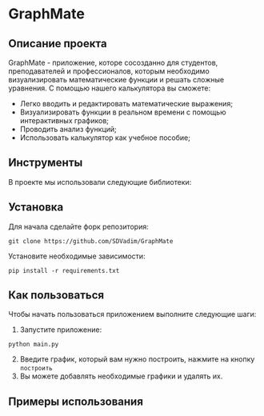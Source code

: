 # GraphMate

## Описание проекта
GraphMate - приложение, которе сосозданно для студентов, преподавателей и профессионалов, которым необходимо визуализировать математические функции и решать сложные уравнения.
С помощью нашего калькулятора вы сможете:

* Легко вводить и редактировать математические выражения;
* Визуализировать функции в реальном времени с помощью интерактивных графиков;
* Проводить анализ функций;
* Использовать калькулятор как учебное пособие;

## Инструменты
В проекте мы использовали следующие библиотеки:


## Установка
Для начала сделайте форк репозитория:
```
git clone https://github.com/SDVadim/GraphMate
```

Установите необходимые зависимости:
```
pip install -r requirements.txt
```

## Как пользоваться
Чтобы начать пользоваться приложением выполните следующие шаги:
1) Запустите приложение:
```
python main.py
``` 
2) Введите график, который вам нужно построить, нажмите на кнопку ``построить``
3) Вы можете добавлять необходимые графики и удалять их.


## Примеры использования

